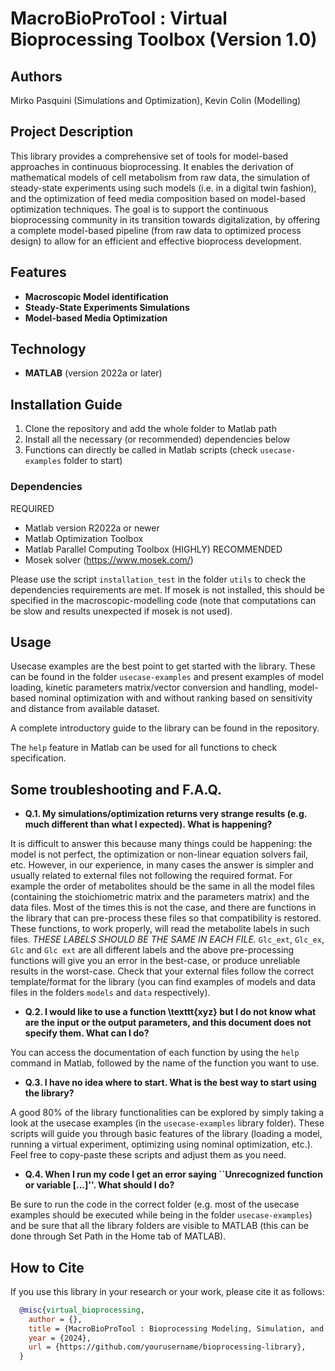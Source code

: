 # MacroBioProTool : Virtual Bioprocessing Toolbox (Version 1.0)

## Authors
Mirko Pasquini (Simulations and Optimization), Kevin Colin (Modelling)

## Project Description
This library provides a comprehensive set of tools for model-based approaches in continuous bioprocessing. It enables the derivation of mathematical models of cell metabolism from raw data, the simulation of steady-state experiments using such models (i.e. in a digital twin fashion), and the optimization of feed media composition based on model-based optimization techniques. The goal is to support the continuous bioprocessing community in its transition towards digitalization, by offering a complete model-based pipeline (from raw data to optimized process design) to allow for an efficient and effective bioprocess development.

## Features
- **Macroscopic Model identification**
- **Steady-State Experiments Simulations**
- **Model-based Media Optimization**

## Technology
- **MATLAB** (version 2022a or later)

## Installation Guide

1. Clone the repository and add the whole folder to Matlab path
2. Install all the necessary (or recommended) dependencies below
3. Functions can directly be called in Matlab scripts (check ```usecase-examples``` folder to start)

### Dependencies
REQUIRED
  - Matlab version R2022a or newer
  - Matlab Optimization Toolbox
  - Matlab Parallel Computing Toolbox
(HIGHLY) RECOMMENDED
  - Mosek solver (https://www.mosek.com/)

Please use the script ```installation_test``` in the folder ```utils``` to check the dependencies requirements are met. If mosek is not installed, this should be specified in the macroscopic-modelling code (note that computations can be slow and results unexpected if mosek is not used). 

## Usage
Usecase examples are the best point to get started with the library. These can be found in the folder ```usecase-examples``` and present examples of model loading, kinetic parameters matrix/vector conversion and handling, model-based nominal optimization with and without ranking based on sensitivity and distance from available dataset.

A complete introductory guide to the library can be found in the repository.

The ```help``` feature in Matlab can be used for all functions to check specification. 

## Some troubleshooting and F.A.Q.

- **Q.1. My simulations/optimization returns very strange results (e.g. much different than what I expected). What is happening?**

It is difficult to answer this because many things could be happening: the model is not perfect, the optimization or non-linear equation solvers fail, etc. However, in our experience, in many cases the answer is simpler and usually related to external files not following the required format. For example the order of metabolites should be the same in all the model files (containing the stoichiometric matrix and the parameters matrix) and the data files. Most of the times this is not the case, and there are functions in the library that can pre-process these files so that compatibility is restored. These functions, to work properly, will read the metabolite labels in such files. _THESE LABELS SHOULD BE THE SAME IN EACH FILE._ ``Glc_ext``, ``Glc_ex``, ``Glc`` and ``Glc ext`` are all different labels and the above pre-processing functions will give you an error in the best-case, or produce unreliable results in the worst-case. Check that your external files follow the correct template/format for the library (you can find examples of models and data files in the folders ```models``` and ```data``` respectively).  

- **Q.2. I would like to use a function \texttt{xyz} but I do not know what are the input or the output parameters, and this document does not specify them. What can I do?**

You can access the documentation of each function by using the ```help``` command in Matlab, followed by the name of the function you want to use.

- **Q.3. I have no idea where to start. What is the best way to start using the library?**

A good $80\%$ of the library functionalities can be explored by simply taking a look at the usecase examples (in the ```usecase-examples``` library folder). These scripts will guide you through basic features of the library (loading a model, running a virtual experiment, optimizing using nominal optimization, etc.). Feel free to copy-paste these scripts and adjust them as you need.

- **Q.4. When I run my code I get an error saying ``Unrecognized function or variable [...]''. What should I do?**

Be sure to run the code in the correct folder (e.g. most of the usecase examples should be executed while being in the folder ```usecase-examples```) and be sure that all the library folders are visible to MATLAB (this can be done through Set Path in the Home tab of MATLAB). 

## How to Cite
If you use this library in your research or your work, please cite it as follows:

```bibtex
  @misc{virtual_bioprocessing,
    author = {},
    title = {MacroBioProTool : Bioprocessing Modeling, Simulation, and Optimization Library},
    year = {2024},
    url = {https://github.com/yourusername/bioprocessing-library},
  }
```

